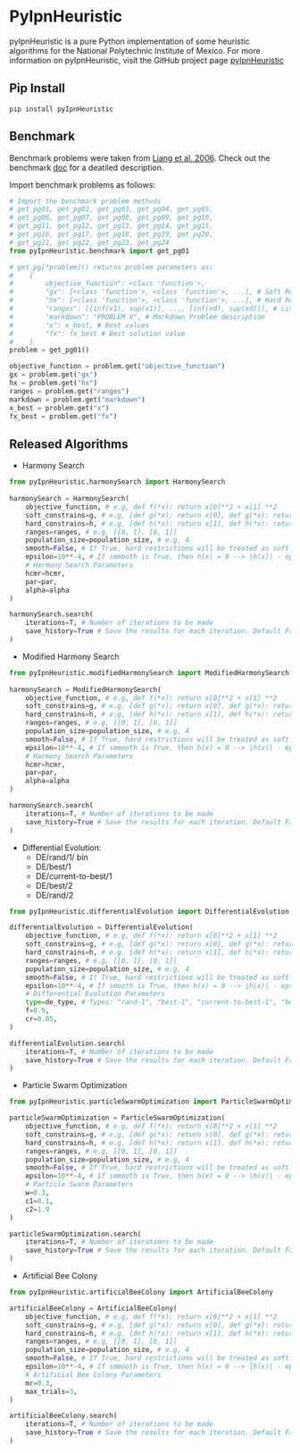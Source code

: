 # PyIpnHeuristic

pyIpnHeuristic is a pure Python implementation of some heuristic algorithms for the National
Polytechnic Institute of Mexico. For more information on pyIpnHeuristic, visit the GitHub project page
[pyIpnHeuristic](https://github.com/niortizva/pyIpnHeuristic)

## Pip Install

```
pip install pyIpnHeuristic
```

## Benchmark 

Benchmark problems were taken from [Liang et al. 2006](https://www.researchgate.net/publication/216301032_Problem_definitions_and_evaluation_criteria_for_the_CEC_2006_special_session_on_constrained_real-parameter_optimization).
Check out the benchmark [doc](BENCHMARK.md) for a deatiled description.

Import benchmark problems as follows:

```python
# Import the benchmark problem methods
# get_pg01, get_pg02, get_pg03, get_pg04, get_pg05,
# get_pg06, get_pg07, get_pg08, get_pg09, get_pg10,
# get_pg11, get_pg12, get_pg13, get_pg14, get_pg15,
# get_pg16, get_pg17, get_pg18, get_pg19, get_pg20,
# get_pg21, get_pg22, get_pg23, get_pg24
from pyIpnHeuristic.benchmark import get_pg01

# get_pg[*problem]() returns problem parameters as:
#    {
#        objective_function": <class 'function'>,
#        "gx": [<class 'function'>, <class 'function'>, ...], # Soft Restrictions
#        "hx": [<class 'function'>, <class 'function'>, ...], # Hard Restrictions
#        "ranges": [[inf(x1), sup(x1)], ..., [inf(xd), sup(xd)]], # List of Ranges for each variable
#        "markdown": "PROBLEM X", # Markdown Problem description 
#        "x": x_best, # Best values
#        "fx": fx_best # Best solution value
#    }
problem = get_pg01()

objective_function = problem.get("objective_function")
gx = problem.get("gx")
hx = problem.get("hx")
ranges = problem.get("ranges")
markdown = problem.get("markdown")
x_best = problem.get("x")
fx_best = problem.get("fx")
```

## Released Algorithms

- Harmony Search

```python
from pyIpnHeuristic.harmonySearch import HarmonySearch
    
harmonySearch = HarmonySearch(
    objective_function, # e.g, def f(*x): return x[0]**2 + x[1] **2
    soft_constrains=g, # e.g, [def g(*x): return x[0], def g(*x): return x[0]**2]
    hard_constrains=h, # e.g, [def h(*x): return x[1], def h(*x): return x[1]**2]
    ranges=ranges, # e.g, [[0, 1], [0, 1]]
    population_size=population_size, # e.g, 4
    smooth=False, # If True, hard restrictions will be treated as soft restrictions
    epsilon=10**-4, # If smmooth is True, then h(x) = 0 --> |h(x)| - epsilon <= 0
    # Harmony Search Parameters
    hcmr=hcmr,
    par=par,
    alpha=alpha
)

harmonySearch.search(
    iterations=T, # Number of iterations to be made
    save_history=True # Save the results for each iteration. Default False
)
```
- Modified Harmony Search

```python
from pyIpnHeuristic.modifiedHarmonySearch import ModifiedHarmonySearch
    
harmonySearch = ModifiedHarmonySearch(
    objective_function, # e.g, def f(*x): return x[0]**2 + x[1] **2
    soft_constrains=g, # e.g, [def g(*x): return x[0], def g(*x): return x[0]**2]
    hard_constrains=h, # e.g, [def h(*x): return x[1], def h(*x): return x[1]**2]
    ranges=ranges, # e.g, [[0, 1], [0, 1]]
    population_size=population_size, # e.g, 4
    smooth=False, # If True, hard restrictions will be treated as soft restrictions
    epsilon=10**-4, # If smmooth is True, then h(x) = 0 --> |h(x)| - epsilon <= 0
    # Harmony Search Parameters
    hcmr=hcmr,
    par=par,
    alpha=alpha
)

harmonySearch.search(
    iterations=T, # Number of iterations to be made
    save_history=True # Save the results for each iteration. Default False
)
```
- Differential Evolution:
    - DE/rand/1/ bin
    - DE/best/1
    - DE/current-to-best/1
    - DE/best/2
    - DE/rand/2
    
```python
from pyIpnHeuristic.differentialEvolution import DifferentialEvolution

differentialEvolution = DifferentialEvolution(
    objective_function, # e.g, def f(*x): return x[0]**2 + x[1] **2
    soft_constrains=g, # e.g, [def g(*x): return x[0], def g(*x): return x[0]**2]
    hard_constrains=h, # e.g, [def h(*x): return x[1], def h(*x): return x[1]**2]
    ranges=ranges, # e.g, [[0, 1], [0, 1]]
    population_size=population_size, # e.g, 4
    smooth=False, # If True, hard restrictions will be treated as soft restrictions
    epsilon=10**-4, # If smooth is True, then h(x) = 0 --> |h(x)| - epsilon <= 0
    # Differential Evolution Parameters
    type=de_type, # Types: "rand-1", "best-1", "current-to-best-1", "best-2, "rand-2", default: "rand-1"
    f=0.9,
    cr=0.05,
)

differentialEvolution.search(
    iterations=T, # Number of iterations to be made
    save_history=True # Save the results for each iteration. Default False
)
```
- Particle Swarm Optimization

```python
from pyIpnHeuristic.particleSwarmOptimization import ParticleSwarmOptimization

particleSwarmOptimization = ParticleSwarmOptimization(
    objective_function, # e.g, def f(*x): return x[0]**2 + x[1] **2
    soft_constrains=g, # e.g, [def g(*x): return x[0], def g(*x): return x[0]**2]
    hard_constrains=h, # e.g, [def h(*x): return x[1], def h(*x): return x[1]**2]
    ranges=ranges, # e.g, [[0, 1], [0, 1]]
    population_size=population_size, # e.g, 4
    smooth=False, # If True, hard restrictions will be treated as soft restrictions
    epsilon=10**-4, # If smmooth is True, then h(x) = 0 --> |h(x)| - epsilon <= 0
    # Particle Swarm Parameters
    w=0.3,
    c1=0.1,
    c2=1.9
)

particleSwarmOptimization.search(
    iterations=T, # Number of iterations to be made
    save_history=True # Save the results for each iteration. Default False
)
```
- Artificial Bee Colony

```python
from pyIpnHeuristic.artificialBeeColony import ArtificialBeeColony

artificialBeeColony = ArtificialBeeColony(
    objective_function, # e.g, def f(*x): return x[0]**2 + x[1] **2
    soft_constrains=g, # e.g, [def g(*x): return x[0], def g(*x): return x[0]**2]
    hard_constrains=h, # e.g, [def h(*x): return x[1], def h(*x): return x[1]**2]
    ranges=ranges, # e.g, [[0, 1], [0, 1]]
    population_size=population_size, # e.g, 4
    smooth=False, # If True, hard restrictions will be treated as soft restrictions
    epsilon=10**-4, # If smmooth is True, then h(x) = 0 --> |h(x)| - epsilon <= 0
    # Artificial Bee Colony Parameters
    mr=0.3,
    max_trials=3,
)

artificialBeeColony.search(
    iterations=T, # Number of iterations to be made
    save_history=True # Save the results for each iteration. Default False
)
```
